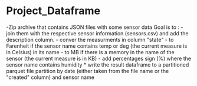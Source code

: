 # Project_Dataframe
-Zip archive that contains JSON files with some sensor data
Goal is to :
	- join them with the respective sensor information (sensors.csv) and add the description column.
			- conver the measurments in column "state" 
				- to Farenheit if the sensor name contains temp or deg (the current measure is in Celsius) in its name
				- to MB if there is a memory in the name of the sensor (the current measure is in KB)
				- add percentages sign (%) where the sensor name contains humidity
		* write the result dataframe to a partitioned parquet file partition by date (either taken from the file name or the "created" column) and sensor name
